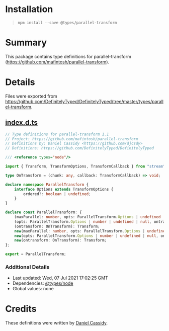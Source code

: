 # Installation
> `npm install --save @types/parallel-transform`

# Summary
This package contains type definitions for parallel-transform (https://github.com/mafintosh/parallel-transform).

# Details
Files were exported from https://github.com/DefinitelyTyped/DefinitelyTyped/tree/master/types/parallel-transform.
## [index.d.ts](https://github.com/DefinitelyTyped/DefinitelyTyped/tree/master/types/parallel-transform/index.d.ts)
````ts
// Type definitions for parallel-transform 1.1
// Project: https://github.com/mafintosh/parallel-transform
// Definitions by: Daniel Cassidy <https://github.com/djcsdy>
// Definitions: https://github.com/DefinitelyTyped/DefinitelyTyped

/// <reference types="node"/>

import { Transform, TransformOptions, TransformCallback } from "stream";

type OnTransform = (chunk: any, callback: TransformCallback) => void;

declare namespace ParallelTransform {
    interface Options extends TransformOptions {
        ordered?: boolean | undefined;
    }
}

declare const ParallelTransform: {
    (maxParallel: number, opts: ParallelTransform.Options | undefined | null, ontransform: OnTransform): Transform;
    (opts: ParallelTransform.Options | number | undefined | null, ontransform: OnTransform): Transform;
    (ontransform: OnTransform): Transform;
    new(maxParallel: number, opts: ParallelTransform.Options | undefined | null, ontransform: OnTransform): Transform;
    new(opts: ParallelTransform.Options | number | undefined | null, ontransform: OnTransform): Transform;
    new(ontransform: OnTransform): Transform;
};

export = ParallelTransform;

````

### Additional Details
 * Last updated: Wed, 07 Jul 2021 17:02:25 GMT
 * Dependencies: [@types/node](https://npmjs.com/package/@types/node)
 * Global values: none

# Credits
These definitions were written by [Daniel Cassidy](https://github.com/djcsdy).
